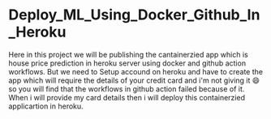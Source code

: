 # Deploy_ML_Using_Docker_Github_In_Heroku

Here in this project we will be publishing the cantainerzied app which is house price prediction in heroku server using docker and github action workflows. But we need to Setup accound on heroku and have to create the app which will require the details of your credit card and i'm not giving it 😄 so you will find that the workflows in github action failed because of it.
When i will provide my card details then i will deploy this containerzied applicartion in heroku.